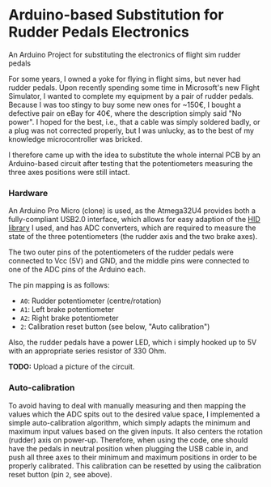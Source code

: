 # Arduino-based Substitution for Rudder Pedals Electronics
An Arduino Project for substituting the electronics of flight sim rudder pedals

For some years, I owned a yoke for flying in flight sims, but never had rudder pedals.
Upon recently spending some time in Microsoft's new Flight Simulator, I wanted to complete my equipment by a pair of rudder pedals.
Because I was too stingy to buy some new ones for ~150€, I bought a defective pair on eBay for 40€, where the description simply said "No power".
I hoped for the best, i.e., that a cable was simply soldered badly, or a plug was not corrected properly, but I was unlucky, as to the best of my knowledge microcontroller was bricked.

I therefore came up with the idea to substitute the whole internal PCB by an Arduino-based circuit after testing that the potentiometers measuring the three axes positions were still intact.

### Hardware

An Arduino Pro Micro (clone) is used, as the Atmega32U4 provides both a fully-compliant USB2.0 interface, which allows for easy adaption of the [HID library](https://github.com/NicoHood/HID) I used, and has ADC converters, which are required to measure the state of the three potentiometers (the rudder axis and the two brake axes).

The two outer pins of the potentiometers of the rudder pedals were connected to Vcc (5V) and GND, and the middle pins were connected to one of the ADC pins of the Arduino each.

The pin mapping is as follows:

- `A0`: Rudder potentiometer (centre/rotation)
- `A1`: Left brake potentiometer
- `A2`: Right brake potentiometer
- `2`: Calibration reset button (see below, "Auto calibration")

Also, the rudder pedals have a power LED, which i simply hooked up to 5V with an appropriate series resistor of 330 Ohm.

**TODO:** Upload a picture of the circuit.

### Auto-calibration

To avoid having to deal with manually measuring and then mapping the values which the ADC spits out to the desired value space, I implemented a simple auto-calibration algorithm, which simply adapts the minimum and maximum input values based on the given inputs.
It also centers the rotation (rudder) axis on power-up.
Therefore, when using the code, one should have the pedals in neutral position when plugging the USB cable in, and push all three axes to their minimum and maximum positions in order to be properly calibrated.
This calibration can be resetted by using the calibration reset button (pin `2`, see above).
